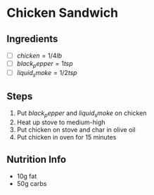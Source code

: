 # Chicken Sandwich

## Ingredients

- [ ] $chicken = 1/4lb$ 
- [ ] $black_pepper = 1tsp$
- [ ] $liquid_smoke = 1/2tsp$ 

## Steps

1. Put $black_pepper$ and $liquid_smoke$ on chicken
2. Heat up stove to medium-high
3. Put chicken on stove and char in olive oil
4. Put chicken in oven for 15 minutes

## Nutrition Info

* 10g fat
* 50g carbs